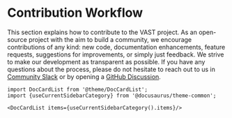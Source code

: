 # Contribution Workflow

This section explains how to contribute to the VAST project. As an open-source
project with the aim to build a community, we encourage contributions of any
kind: new code, documentation enhancements, feature requests, suggestions for
improvements, or simply just feedback. We strive to make our development
as transparent as possible. If you have any questions about the process, please
do not hesitate to reach out to us in [Community Slack](http://slack.tenzir.com)
or by opening a [GitHub Discussion](https://github.com/tenzir/vast/discussions).

```mdx-code-block
import DocCardList from '@theme/DocCardList';
import {useCurrentSidebarCategory} from '@docusaurus/theme-common';

<DocCardList items={useCurrentSidebarCategory().items}/>
```
